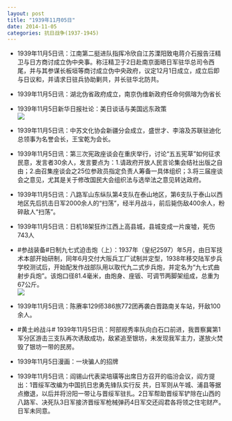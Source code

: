 ```yaml
---
layout: post
title: "1939年11月05日"
date: 2014-11-05
categories: 抗日战争(1937-1945)
---
```


<meta name="referrer" content="no-referrer" />

- 1939年11月5日讯：江南第二挺进队指挥冷欣自江苏溧阳致电蒋介石报告汪精卫与日方商讨成立伪中央事。称汪精卫于2日赴南京面晤日军驻华总司令西尾，并与其参谋长板垣等商讨成立伪中央政府，议定12月1日成立，成立后即与日议和，并请求日驻兵协助剿共，并长驻华北防共。 

- 1939年11月5日讯：湖北伪省政府成立，南京伪维新政府任命何佩瑢为伪省长 

- 1939年11月5日新华日报社论：美日谈话与美国远东政策 <br/><img src="https://ww3.sinaimg.cn/large/aca367d8jw1em0eayppmgj21050h5ag2.jpg" />

- 1939年11月5日讯：中苏文化协会新疆分会成立，盛世才、李溶及苏联驻迪化总领事为名誉会长，王宝乾为会长。 

- 1939年11月5日讯：第三次宪政座谈会在重庆举行，讨论“五五宪草”如何征求民意，发言者30余人，发言要点为：1.请政府开放人民言论集会结社出版之自由；2.由召集座谈会之25位参政员指定负责人筹备一具体组织；3.将三届座谈会之意见，尤其是关于修改国民大会组织法与选举法之意见转达政府。 

- 1939年11月5日讯：八路军山东纵队第4支队在泰山地区，第6支队于泰山以西地区先后抗击日军2000余人的“扫荡”，经半月战斗，前后毙伤敌400余人，粉碎敌人“扫荡”。 

- 1939年11月5日讯：日机18架狂炸江西上高县城，县城变成一片废墟，死伤743人 

- #参战装备#日制九七式迫击炮（上）：1937年（皇纪2597）年5月，由日军技术本部开始研制，同年6月交付大阪兵工厂试制并定型，1938年移交陆军步兵学校测试后，开始配发作战部队用以取代九二式步兵炮，并定名为“九七式曲射步兵炮”。该炮口径81.4毫米，由炮身、座钣、可调节两脚架组成，总重为67公斤。 <br/><img src="https://ww3.sinaimg.cn/large/aca367d8jw1elzw3k0hh3j208c06mwet.jpg" />

- 1939年11月5日讯：陈赓率129师386旅772团再袭白晋路南关车站，歼敌100余人。 

- #黄土岭战斗# 1939年11月5日讯：阿部规秀率队向白石口前进，我晋察冀第1军分区游击三支队再次诱敌成功，敌紧追至银坊，未发现我军主力，遂放火焚毁了银坊一带的民房。 

- 1939年11月5日漫画：一块骗人的招牌 

- 1939年11月5日讯：阎锡山代表梁培璜等出席日方召开的临汾会议，阎方提出：1晋绥军改编为中国抗日忠勇先锋队实行反 共，日军则从午城、浦县等据点撤退，以后并将汾阳一带让与晋绥军驻扎。2日军帮助晋绥军铲除在山西的八路军、决死队3日军接济晋绥军枪械弹药4日军交还阎君各将领之住宅财产。日军未同意。 

